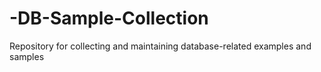 # -DB-Sample-Collection
Repository for collecting and maintaining database-related examples and samples
